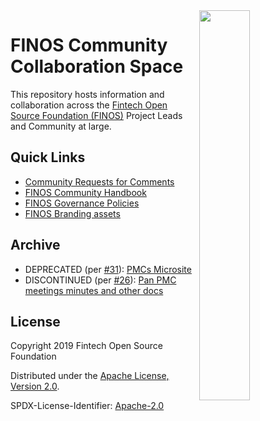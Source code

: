 <img align="right" width="40%" src="https://www.finos.org/hubfs/FINOS/finos-logo/FINOS_Icon_Wordmark_Name_RGB_horizontal.png">

# FINOS Community Collaboration Space
This repository hosts information and collaboration across the [Fintech Open Source Foundation (FINOS)](https://www.finos.org/) Project Leads and Community at large.

## Quick Links
- [Community Requests for Comments](rfcs/)
- [FINOS Community Handbook](https://finosfoundation.atlassian.net/wiki/spaces/FINOS/pages/80642059/Community+Handbook)
- [FINOS Governance Policies](https://finos.org/governance)
- [FINOS Branding assets](https://github.com/finos/branding)

## Archive
- DEPRECATED (per [#31](https://github.com/finos/community/issues/31)): [PMCs Microsite](https://pmcs.finos.org)
- DISCONTINUED (per [#26](https://github.com/finos/community/issues/26)): [Pan PMC meetings minutes and other docs](docs/)

## License

Copyright 2019 Fintech Open Source Foundation

Distributed under the [Apache License, Version 2.0](http://www.apache.org/licenses/LICENSE-2.0).

SPDX-License-Identifier: [Apache-2.0](https://spdx.org/licenses/Apache-2.0)
